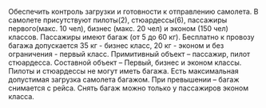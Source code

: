 Обеспечить контроль загрузки и готовности к отправлению cамолета.
В самолете присутствуют пилоты(2), стюардессы(6), пассажиры первого(макс. 10 чел),
бизнес (макс. 20 чел) и эконом (150 чел) классов. Пассажиры имеют багаж (от 5 до 60 кг). 
Бесплатно к провозу багажа допускается 35 кг - бизнес класс, 20 кг - эконом и без
ограничения - первый класс.
Примитивный объект – пассажир, пилот стюардесса. Составной объект – Первый,
бизнес и эконом классы.
Пилоты и стюардессы не могут иметь багажа.
Есть максимальная допустимая загрузка самолета багажом. При превышении – багаж
снимается с рейса. Снять багаж можно только у пассажиров эконом класса. 
